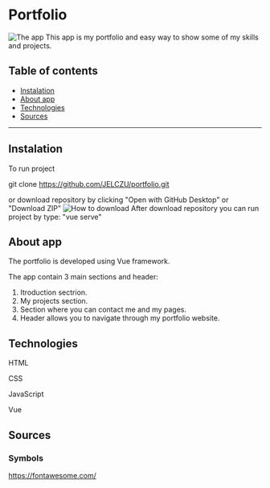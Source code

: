 # Portfolio
![The app](https://github.com/JELCZU/Portfolio/blob/master/img/The%20app.PNG) 
This app is my portfolio and easy way to show some of my skills and projects.
## Table of contents
* [Instalation](#Instalation)
* [About app](#About-app)
* [Technologies](#Technologies)
* [Sources](#Sources)

---
## Instalation
To run project

git clone https://github.com/JELCZU/portfolio.git

or download repository by clicking "Open with GitHub Desktop" or "Download ZIP"
![How to download](https://github.com/JELCZU/portfolio/blob/master/img/How%20to%20download.PNG) 
After download repository you can run project by type:
"vue serve"
## About app
The portfolio is developed using  Vue framework.

The app contain 3 main sections and header:
1. Itroduction sectrion.
2. My projects section.
3. Section where you can contact me and my pages.
4. Header allows you to navigate through my portfolio website.

## Technologies
HTML

CSS

JavaScript

Vue
## Sources
### Symbols
https://fontawesome.com/
